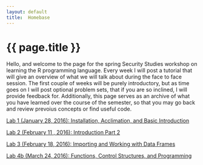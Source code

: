 ```yaml
---
layout: default
title:  Homebase
---
```


# {{ page.title }}


Hello, and welcome to the page for the spring Security Studies workshop on learning the R programming language. Every week I will post a tutorial that will give an overview of what we will talk about during the face to face session. The first couple of weeks will be purely introductory, but as time goes on I will post optional problem sets, that if you are so inclined, I will provide feedback for. Additionally, this page serves as an archive of what you have learned over the course of the semester, so that you may go back and review prevoius concepts or find useful code. 

[Lab 1 (January 28, 2016): Installation, Acclimation, and Basic Introduction](http://cbesaw.github.io/r-workshop/week1.html)

[Lab 2 (February 11 , 2016): Introduction Part 2](http://cbesaw.github.io/r-workshop/week2.html) 

[Lab 3 (February 18, 2016): Importing and Working with Data Frames](http://cbesaw.github.io/r-workshop/week3.html)

[Lab 4b (March 24, 2016): Functions, Control Structures, and Programming](http://cbesaw.github.io/r-workshop/week4b.html)





